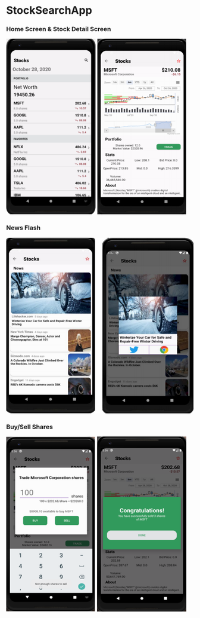 # StockSearchApp

### Home Screen & Stock Detail Screen
<div>
<img src="images/home.PNG" width="240" height="470" />
<img src="images/Details.PNG" width="240" height="470" />
</div>

### News Flash
<img src="images/news.PNG" width="530" height="470" />

### Buy/Sell Shares
<div>
<img src="images/buy.PNG" width="240" height="470" />
<img src="images/success.PNG" width="240" height="470" />
</div>
